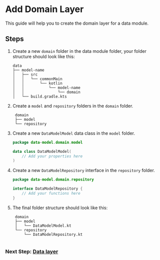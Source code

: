 # Add Domain Layer

This guide will help you to create the domain layer for a data module.

## Steps

1. Create a new `domain` folder in the data module folder, your folder structure should look like this:

    ```
    data
    ├── model-name
    │   ├── src
    │   │   └── commonMain
    │   │       └── kotlin
    │   │           └── model-name
    │   │               └── domain
    │   └── build.gradle.kts
    ```
   
2. Create a `model` and `repository` folders in the `domain` folder.

   ```
    domain
    ├── model
    └── repository
    ```
   
3. Create a new `DataModelModel` data class in the `model` folder.

    ```kotlin
    package data-model.domain.model

    data class DataModelModel(
        // Add your properties here
    )
    ```
   
4. Create a new `DataModelRepository` interface in the `repository` folder.

    ```kotlin
    package data-model.domain.repository
   
    interface DataModelRepository {
        // Add your functions here
    }
    ```
   
5. The final folder structure should look like this:


   ```
    domain
    ├── model
    │   └── DataModelModel.kt
    └── repository
        └── DataModelRepository.kt
      
   ```

### Next Step: [Data layer](3-data-layer.md)